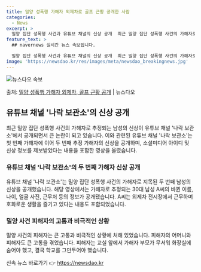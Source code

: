 ```yaml
---
title: 밀양 성폭행 가해자 외제차로 골프 근황 공개한 사람
categories:
  - News
excerpt: >
  밀양 집단 성폭행 사건과 유튜브 채널의 신상 공개  최근 밀양 집단 성폭행 사건의 가해자로 추정되는 남성의 …
feature_text: >
  ## navernews 실시간 뉴스 속보입니다.

  밀양 집단 성폭행 사건과 유튜브 채널의 신상 공개  최근 밀양 집단 성폭행 사건의 가해자로 추정되는 남성의 …
image: 'https://newsdao.kr/res/images/meta/newsdao_breakingnews.jpg'
---
```


![뉴스다오 속보](https://newsdao.kr/res/images/meta/newsdao_breakingnews.jpg)

<p>출처: <a href="https://newsdao.kr/4048" rel="dofollow">밀양 성폭행 가해자 외제차, 골프 근황 공개</a> | 뉴스다오</p>

<h2 data-ke-size="size26">유튜브 채널 '나락 보관소'의 신상 공개</h2>
<p data-ke-size="size16">최근 밀양 집단 성폭행 사건의 가해자로 추정되는 남성의 신상이 유튜브 채널 '나락 보관소'에서 공개되면서 큰 논란이 되고 있습니다. 이와 관련된 유튜브 채널 '나락 보관소'는 첫 번째 가해자에 이어 두 번째 추정 가해자의 신상을 공개하며, 소셜미디어 아이디 및 신상 정보를 제보받았다는 내용을 포함한 영상을 올렸습니다.</p>

<h3>유튜브 채널 '나락 보관소'의 두 번째 가해자 신상 공개</h3>
<p data-ke-size="size16">유튜브 채널 '나락 보관소'는 밀양 집단 성폭행 사건의 가해자로 지목된 두 번째 남성의 신상을 공개했습니다. 해당 영상에서는 가해자로 추정되는 30대 남성 A씨의 바뀐 이름, 나이, 얼굴 사진, 근무처 등의 정보가 공개됐습니다. A씨는 외제차 전시장에서 근무하며 호화로운 생활을 즐기고 있다는 내용도 포함되었습니다.</p>

<h3>밀양 사건 피해자의 고통과 비극적인 상황</h3>
<p data-ke-size="size16">밀양 사건의 피해자는 큰 고통과 비극적인 상황에 처해 있었습니다. 피해자의 어머니와 피해자도 큰 고통을 겪었습니다. 피해자는 교실 앞에서 가해자 부모가 무서워 화장실에 숨어야 했고, 결국 학교를 그만두어야 했습니다.</p> 

신속 뉴스 바로가기 👉 <a href="https://newsdao.kr" rel="dofollow">https://newsdao.kr</a>


